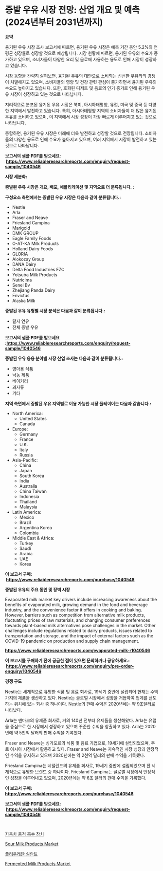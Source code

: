 <p><h1>증발 우유 시장 전망: 산업 개요 및 예측 (2024년부터 2031년까지)</h1></p><p><strong>요약</strong></p>
<p><p>융기된 우유 시장 조사 보고서에 따르면, 융기된 우유 시장은 예측 기간 동안 5.2%의 연평균 성장률로 성장할 것으로 예상됩니다. 시장 현황에 따르면, 융기된 우유의 수요가 증가하고 있으며, 소비자들이 다양한 요리 및 음료에 사용하는 용도로 인해 시장이 성장하고 있습니다.</p><p>시장 동향을 간략히 살펴보면, 융기된 우유의 대안으로 소비되는 신선한 우유와의 경쟁이 치열해지고 있으며, 소비자들의 영양 및 건강 관련 관심이 증가하면서 융기된 우유의 수요도 높아지고 있습니다. 또한, 호화된 디저트 및 음료의 인기 증가로 인해 융기된 우유 시장이 성장하고 있는 것으로 나타납니다.</p><p>지리적으로 분포된 융기된 우유 시장은 북미, 아시아태평양, 유럽, 미국 및 중국 등 다양한 지역에서 발전하고 있습니다. 특히, 아시아태평양 지역의 소비자들이 더 많은 융기된 우유를 소비하고 있으며, 이 지역에서 시장 성장이 가장 빠르게 이루어지고 있는 것으로 나타납니다.</p><p>종합하면, 융기된 우유 시장은 미래에 더욱 발전하고 성장할 것으로 전망됩니다. 소비자들의 다양한 용도로 인해 수요가 높아지고 있으며, 여러 지역에서 시장이 발전하고 있는 것으로 나타납니다.</p></p>
<p><strong>보고서의 샘플 PDF를 받으세요: &nbsp;<a href="https://www.reliableresearchreports.com/enquiry/request-sample/1040546">https://www.reliableresearchreports.com/enquiry/request-sample/1040546</a></strong></p>
<p><strong>시장 세분화:</strong></p>
<p><strong> 증발된 우유 시장은 개요, 배포, 애플리케이션 및 지역으로 더 분류됩니다. :</strong></p>
<p><strong>구성요소 측면에서는 증발된 우유 시장은 다음과 같이 분류됩니다.:</strong></p>
<p><ul><li>Nestle</li><li>Arla</li><li>Fraser and Neave</li><li>Friesland Campina</li><li>Marigold</li><li>DMK GROUP</li><li>Eagle Family Foods</li><li>O-AT-KA Milk Products</li><li>Holland Dairy Foods</li><li>GLORIA</li><li>Alokozay Group</li><li>DANA Dairy</li><li>Delta Food Industries FZC</li><li>Yotsuba Milk Products</li><li>Nutricima</li><li>Senel Bv</li><li>Zhejiang Panda Dairy</li><li>Envictus</li><li>Alaska Milk</li></ul></p>
<p><strong> 증발된 우유 유형별 시장 분석은 다음과 같이 분류됩니다.:</strong></p>
<p><ul><li>탈지 연유</li><li>전체 증발 우유</li></ul></p>
<p><strong>보고서의 샘플 PDF를 받으세요 :<a href="https://www.reliableresearchreports.com/enquiry/request-sample/1040546">https://www.reliableresearchreports.com/enquiry/request-sample/1040546</a></strong></p>
<p><strong> 증발된 우유 응용 분야별 시장 산업 조사는 다음과 같이 분류됩니다.:</strong></p>
<p><ul><li>영아용 식품</li><li>낙농 제품</li><li>베이커리</li><li>과자류</li><li>기타</li></ul></p>
<p><strong>지역 측면에서 증발된 우유 지역별로 이용 가능한 시장 플레이어는 다음과 같습니다.:</strong></p>
<p><ul>
    <li>
        North America:
        <ul>
            <li>United States</li>
            <li>Canada</li>
        </ul>
    </li>
    <li>
        Europe:
        <ul>
            <li>Germany</li>
            <li>France</li>
            <li>U.K.</li>
            <li>Italy</li>
            <li>Russia</li>
        </ul>
    </li>
    <li>
        Asia-Pacific:
        <ul>
            <li>China</li>
            <li>Japan</li>
            <li>South Korea</li>
            <li>India</li>
            <li>Australia</li>
            <li>China Taiwan</li>
            <li>Indonesia</li>
            <li>Thailand</li>
            <li>Malaysia</li>
        </ul>
    </li>
    <li>
        Latin America:
        <ul>
            <li>Mexico</li>
            <li>Brazil</li>
            <li>Argentina Korea</li>
            <li>Colombia</li>
        </ul>
    </li>
    <li>
        Middle East & Africa:
        <ul>
            <li>Turkey</li>
            <li>Saudi</li>
            <li>Arabia</li>
            <li>UAE</li>
            <li>Korea</li>
        </ul>
    </li>
    </ul></p>
<p><strong>이 보고서 구매: &nbsp;<a href="https://www.reliableresearchreports.com/purchase/1040546">https://www.reliableresearchreports.com/purchase/1040546</a></strong></p>
<p><strong>증발된 우유의 주요 동인 및 장벽 시장</strong></p>
<p><p>Evaporated milk market key drivers include increasing awareness about the benefits of evaporated milk, growing demand in the food and beverage industry, and the convenience factor it offers in cooking and baking. However, barriers such as competition from alternative milk products, fluctuating prices of raw materials, and changing consumer preferences towards plant-based milk alternatives pose challenges in the market. Other challenges include regulations related to dairy products, issues related to transportation and storage, and the impact of external factors such as the COVID-19 pandemic on production and supply chain management.</p></p>
<p><strong><a href="https://www.reliableresearchreports.com/evaporated-milk-r1040546">https://www.reliableresearchreports.com/evaporated-milk-r1040546</a></strong></p>
<p><strong>이 보고서를 구매하기 전에 궁금한 점이 있으면 문의하거나 공유하세요.: &nbsp;<a href="https://www.reliableresearchreports.com/enquiry/pre-order-enquiry/1040546">https://www.reliableresearchreports.com/enquiry/pre-order-enquiry/1040546</a></strong></p>
<p><strong>경쟁 구도</strong></p>
<p><p>Nestle는 세계적으로 유명한 식품 및 음료 회사로, 19세기 중반에 설립되어 현재는 수백 가지의 제품을 생산하고 있다. Nestle는 글로벌 시장에서 성장을 거듭하여 업계를 선도하는 위치에 있는 회사 중 하나이다. Nestle의 판매 수익은 2020년에는 약 9조달러로 나타났다.</p><p>Arla는 덴마크의 유제품 회사로, 거의 140년 전부터 유제품을 생산해왔다. Arla는 유럽을 중심으로 한 시장에서 성장하고 있으며 꾸준한 수익을 창출하고 있다. Arla는 2020년에 약 5천억 달러의 판매 수익을 기록했다.</p><p>Fraser and Neave는 싱가포르의 식품 및 음료 기업으로, 19세기에 설립되었으며, 주로 아시아 시장에서 활동하고 있다. Fraser and Neave는 지속적인 시장 성장과 안정적인 수익을 유지하고 있으며 2020년에는 약 2천억 달러의 판매 수익을 기록했다.</p><p>Friesland Campina는 네덜란드의 유제품 회사로, 19세기 중반에 설립되었으며 전 세계적으로 유명한 브랜드 중 하나이다. Friesland Campina는 글로벌 시장에서 안정적인 성장을 이루어내고 있으며, 2020년에는 약 6조 달러의 판매 수익을 기록했다.</p></p>
<p><strong>이 보고서 구매: &nbsp; <a href="https://www.reliableresearchreports.com/purchase/1040546">https://www.reliableresearchreports.com/purchase/1040546</a></strong></p>
<p><strong>보고서의 샘플 PDF를 받으세요: &nbsp;<a href="https://www.reliableresearchreports.com/enquiry/request-sample/1040546">https://www.reliableresearchreports.com/enquiry/request-sample/1040546</a></strong><strong></strong></p>
<p>&nbsp;</p>
<p><p><a href="https://github.com/fernandotryO5lson96765/Market-Research-Report-List-1/blob/main/307452217402.md">자동차 충격 흡수 장치</a></p><p><a href="https://github.com/Sarissaschmalingtr6fz2739/Market-Research-Report-List-2/blob/main/sour-milk-products-market.md">Sour Milk Products Market</a></p><p><a href="https://github.com/CliftonFisher9067/Market-Research-Report-List-1/blob/main/658216417401.md">폴리우레탄 실란트</a></p><p><a href="https://github.com/WillieWoodard/Market-Research-Report-List-4/blob/main/fermented-milk-products-market.md">Fermented Milk Products Market</a></p></p>